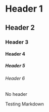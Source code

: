 # Header 1
## Header 2
### Header 3
#### Header 4
##### Header 5
###### Header 6
No header

Testing Markdown
